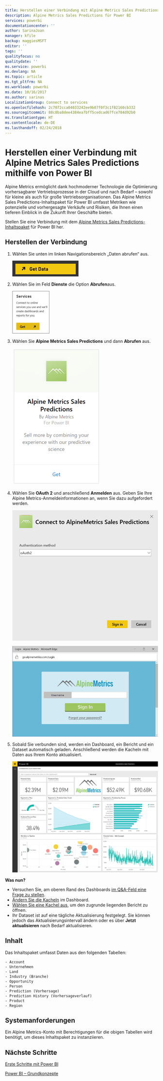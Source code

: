 ```yaml
---
title: Herstellen einer Verbindung mit Alpine Metrics Sales Predictions mithilfe von Power BI
description: Alpine Metrics Sales Predictions für Power BI
services: powerbi
documentationcenter: ''
author: SarinaJoan
manager: kfile
backup: maggiesMSFT
editor: ''
tags: ''
qualityfocus: no
qualitydate: ''
ms.service: powerbi
ms.devlang: NA
ms.topic: article
ms.tgt_pltfrm: NA
ms.workload: powerbi
ms.date: 10/16/2017
ms.author: sarinas
LocalizationGroup: Connect to services
ms.openlocfilehash: 2c7072cca04033242ee9b07f0f3c1f82160cb332
ms.sourcegitcommit: 88c8ba8dee4384ea7bff5cedcad67fce784d92b0
ms.translationtype: HT
ms.contentlocale: de-DE
ms.lasthandoff: 02/24/2018
---
```

# <a name="connect-to-alpine-metrics-sales-predictions-with-power-bi"></a>Herstellen einer Verbindung mit Alpine Metrics Sales Predictions mithilfe von Power BI
Alpine Metrics ermöglicht dank hochmoderner Technologie die Optimierung vorhersagbarer Vertriebsprozesse in der Cloud und nach Bedarf – sowohl für kleine als auch für große Vertriebsorganisationen. Das Alpine Metrics Sales Predictions-Inhaltspaket für Power BI umfasst Metriken wie potenzielle und vorhergesagte Verkäufe und Risiken, die Ihnen einen tieferen Einblick in die Zukunft Ihrer Geschäfte bieten. 

Stellen Sie eine Verbindung mit dem [Alpine Metrics Sales Predictions-Inhaltspaket](https://app.powerbi.com/getdata/services/alpine-metrics) für Power BI her.

## <a name="how-to-connect"></a>Herstellen der Verbindung
1. Wählen Sie unten im linken Navigationsbereich „Daten abrufen“ aus.  
   
    ![](media/service-connect-to-alpine-metrics/getdata.png)
2. Wählen Sie im Feld **Dienste** die Option **Abrufen**aus.  
   
    ![](media/service-connect-to-alpine-metrics/services.png)
3. Wählen Sie **Alpine Metrics Sales Predictions** und dann **Abrufen** aus.  
   
    ![](media/service-connect-to-alpine-metrics/alpine.png)
4. Wählen Sie **OAuth 2** und anschließend **Anmelden** aus. Geben Sie Ihre Alpine Metrics-Anmeldeinformationen an, wenn Sie dazu aufgefordert werden.
   
    ![](media/service-connect-to-alpine-metrics/creds.png)
   
    ![](media/service-connect-to-alpine-metrics/creds2.png)
5. Sobald Sie verbunden sind, werden ein Dashboard, ein Bericht und ein Dataset automatisch geladen. Anschließend werden die Kacheln mit Daten aus Ihrem Konto aktualisiert.
   
    ![](media/service-connect-to-alpine-metrics/dashboard.png)

**Was nun?**

* Versuchen Sie, am oberen Rand des Dashboards [im Q&A-Feld eine Frage zu stellen](power-bi-q-and-a.md).
* [Ändern Sie die Kacheln](service-dashboard-edit-tile.md) im Dashboard.
* [Wählen Sie eine Kachel aus](service-dashboard-tiles.md), um den zugrunde liegenden Bericht zu öffnen.
* Ihr Dataset ist auf eine tägliche Aktualisierung festgelegt. Sie können jedoch das Aktualisierungsintervall ändern oder es über **Jetzt aktualisieren** nach Bedarf aktualisieren.

## <a name="whats-included"></a>Inhalt
Das Inhaltspaket umfasst Daten aus den folgenden Tabellen:  

    - Account    
    - Unternehmen    
    - Land    
    - Industry (Branche)    
    - Opportunity  
    - Person  
    - Prediction (Vorhersage)    
    - Prediction History (Vorhersageverlauf)    
    - Product  
    - Region    

## <a name="system-requirements"></a>Systemanforderungen
Ein Alpine Metrics-Konto mit Berechtigungen für die obigen Tabellen wird benötigt, um dieses Inhaltspaket zu instanziieren.

## <a name="next-steps"></a>Nächste Schritte
[Erste Schritte mit Power BI](service-get-started.md)

[Power BI – Grundkonzepte](service-basic-concepts.md)

